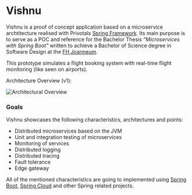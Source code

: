# Vishnu

Vishnu is a proof of concept application based on a microservice archtitecture realised with Privotals [Spring Framework](www.spring.io).
Its main purpose is to serve as a POC and reference for the Bachelor Thesis _"Microservices with Spring Boot"_ written to achieve a Bachelor of 
Science degree in Software Design at the [FH Joanneum](www.fh-joanneum.at).

This prototype simulates a flight booking system with real-time flight monitoring (like seen on airports). 

Architecture Overview (v1):

![Architectural Overview](http://i.imgur.com/UFEBqUw.png)

### Goals
Vishnu showcases the following characteristics, architectures and points:
* Distributed microservices based on the JVM
* Unit and integration testing of microservices
* Monitoring of services
* Distributed logging
* Distributed tracing
* Fault tolerance
* Edge gateway

All of the mentioned characteristics are going to implemented using [Spring Boot](http://projects.spring.io/spring-boot/), 
[Spring Cloud](http://projects.spring.io/spring-cloud/) and other Spring related projects.